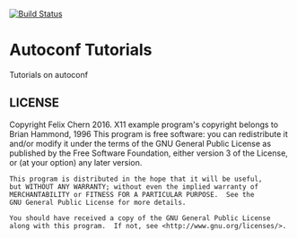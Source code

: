 [![Build Status](https://travis-ci.com/wizzup/autoconf-tutorials.svg?branch=master)](https://travis-ci.com/wizzup/autoconf-tutorials)

Autoconf Tutorials
==================

Tutorials on autoconf

LICENSE
-------

Copyright Felix Chern 2016.
X11 example program's copyright belongs to Brian Hammond, 1996
    This program is free software: you can redistribute it and/or modify
    it under the terms of the GNU General Public License as published by
    the Free Software Foundation, either version 3 of the License, or
    (at your option) any later version.

    This program is distributed in the hope that it will be useful,
    but WITHOUT ANY WARRANTY; without even the implied warranty of
    MERCHANTABILITY or FITNESS FOR A PARTICULAR PURPOSE.  See the
    GNU General Public License for more details.

    You should have received a copy of the GNU General Public License
    along with this program.  If not, see <http://www.gnu.org/licenses/>.
